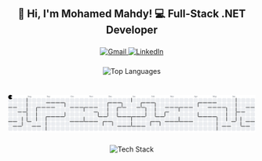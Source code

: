 <h2 align="center">👋 Hi, I'm Mohamed Mahdy! 💻 Full-Stack .NET Developer</h2>

###

<div align="center">
  <a href="mailto:mohamedmahdy3162@gmail.com" target="_blank">
    <img src="https://img.shields.io/badge/Gmail-D14836?style=for-the-badge&logo=gmail&logoColor=white" alt="Gmail" />
  </a>
  <a href="https://linkedin.com/in/mohamedmahdy9" target="_blank">
    <img src="https://img.shields.io/badge/LinkedIn-0077B5?style=for-the-badge&logo=linkedin&logoColor=white" alt="LinkedIn" />
  </a>
</div>

###

<div align="center">
  <img src="https://github-readme-stats.vercel.app/api/top-langs?username=Mohamedmahdy404&show_icons=true&locale=en&layout=compact&theme=dracula" alt="Top Languages" height="150" />
</div>

###

<br clear="both">

<picture>
  <source media="(prefers-color-scheme: dark)" srcset="https://raw.githubusercontent.com/Mohamedmahdy404/Mohamedmahdy404/output/pacman-contribution-graph-dark.svg">
  <source media="(prefers-color-scheme: light)" srcset="https://raw.githubusercontent.com/Mohamedmahdy404/Mohamedmahdy404/output/pacman-contribution-graph.svg">
  <img alt="pacman contribution graph" src="https://raw.githubusercontent.com/Mohamedmahdy404/Mohamedmahdy404/output/pacman-contribution-graph.svg">
</picture>

###

<div align="center">
  <img src="https://skillicons.dev/icons?i=js,ts,html,css,py,cs,angular,azure,bootstrap,dotnet,git,sqlserver" alt="Tech Stack" />
</div>
